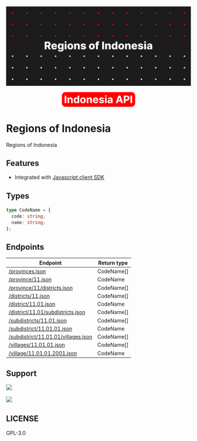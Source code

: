 [![cover]][site]

<p align="center">
  <a href="https://indonesia-api.netlify.app/regions-of-indonesia"><img src="https://raw.githubusercontent.com/indonesia-api/indonesia-api/main/public/Badge.svg?sanitize=true" /></a>
</p>

# Regions of Indonesia

Regions of Indonesia

## Features

- Integrated with [Javascript client SDK][github:client]

## Types

```typescript
type CodeName = {
  code: string;
  name: string;
};
```

## Endpoints

| Endpoint                                                                                                                    | Return type |
| --------------------------------------------------------------------------------------------------------------------------- | ----------- |
| [/provinces.json](https://regions-of-indonesia.github.io/static-api/provinces.json)                                         | CodeName[]  |
| [/province/11.json](https://regions-of-indonesia.github.io/static-api/province/11.json)                                     | CodeName    |
| [/province/11/districts.json](https://regions-of-indonesia.github.io/static-api/province/11/districts.json)                 | CodeName[]  |
| [/districts/11.json](https://regions-of-indonesia.github.io/static-api/districts/11.json)                                   | CodeName[]  |
| [/district/11.01.json](https://regions-of-indonesia.github.io/static-api/district/11.01.json)                               | CodeName    |
| [/district/11.01/subdistricts.json](https://regions-of-indonesia.github.io/static-api/district/11.01/subdistricts.json)     | CodeName[]  |
| [/subdistricts/11.01.json](https://regions-of-indonesia.github.io/static-api/subdistricts/11.01.json)                       | CodeName[]  |
| [/subdistrict/11.01.01.json](https://regions-of-indonesia.github.io/static-api/subdistrict/11.01.01.json)                   | CodeName    |
| [/subdistrict/11.01.01/villages.json](https://regions-of-indonesia.github.io/static-api/subdistrict/11.01.01/villages.json) | CodeName[]  |
| [/villages/11.01.01.json](https://regions-of-indonesia.github.io/static-api/villages/11.01.01.json)                         | CodeName[]  |
| [/village/11.01.01.2001.json](https://regions-of-indonesia.github.io/static-api/village/11.01.01.2001.json)                 | CodeName    |

## Support

[![][support:ko-fi-button]][support:ko-fi]

[![][support:trakteer-button]][support:trakteer]

## LICENSE

GPL-3.0

[cover]: https://raw.githubusercontent.com/regions-of-indonesia/regions-of-indonesia/main/public/Cover.png?sanitize=true
[site]: https://regions-of-indonesia.netlify.app
[docs]: https://regions-of-indonesia-docs.netlify.app
[github:api]: https://github.com/regions-of-indonesia/api
[github:static-api]: https://github.com/regions-of-indonesia/static-api
[github:site]: https://github.com/regions-of-indonesia/site
[github:docs]: https://github.com/regions-of-indonesia/docs
[github:client]: https://github.com/regions-of-indonesia/client
[github:data]: https://github.com/regions-of-indonesia/data
[github:php-client]: https://github.com/regions-of-indonesia/php-client
[github:dart-client]: https://github.com/regions-of-indonesia/dart-client
[github:python-client]: https://github.com/regions-of-indonesia/python-client
[github:swr]: https://github.com/regions-of-indonesia/swr
[github:react-query]: https://github.com/regions-of-indonesia/react-query
[github:solid-query]: https://github.com/regions-of-indonesia/solid-query
[github:example-react-ts]: https://github.com/regions-of-indonesia/example-react-ts
[github:example-react-ts-swr]: https://github.com/regions-of-indonesia/example-react-ts-swr
[github:example-react-ts-query]: https://github.com/regions-of-indonesia/example-react-ts-query
[github:example-solid-ts]: https://github.com/regions-of-indonesia/example-solid-ts
[github:example-solid-ts-query]: https://github.com/regions-of-indonesia/example-solid-ts-query
[support:ko-fi]: https://ko-fi.com/flamrdevs
[support:ko-fi-button]: https://flamrdevs.vercel.app/ko-fi.png
[support:trakteer]: https://trakteer.id/flamrdevs
[support:trakteer-button]: https://flamrdevs.vercel.app/trakteer.png
